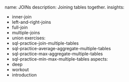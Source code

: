 name: JOINs
description: Joining tables together.
insights:
  - inner-join
  - left-and-right-joins
  - full-join
  - multiple-joins
  - union
exercises:
  - sql-practice-join-multiple-tables
  - sql-practice-average-aggregate-multiple-tables
  - sql-practice-max-aggregate-multiple-tables
  - sql-practice-min-max-multiple-tables
aspects:
  - deep
  - workout
  - introduction
